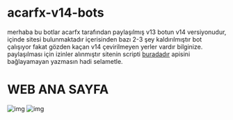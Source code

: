 # acarfx-v14-bots

merhaba bu botlar acarfx tarafından paylaşılmış v13 botun v14 versiyonudur, içinde sitesi bulunmaktadır içerisinden bazı 2-3 şey kaldırılmıştır bot çalışıyor fakat gözden kaçan v14 çevirilmeyen yerler vardır bilginize. paylaşılması için izinler alınmıştır sitenin scripti [buradadır](https://github.com/acarfx/synl.io-web/) apisini bağlayamayan yazmasın hadi selametle.

# WEB ANA SAYFA
![img](https://cdn.discordapp.com/attachments/1078155878701740062/1262315255405744159/image-61.png?ex=669777b1&is=66962631&hm=c4ee0c6f25583329a7c624e710bcc2fab36c770ef4d807e20e48dd8f3a2a3198&)
![img](https://cdn.discordapp.com/attachments/1078155878701740062/1262315254931656764/image-76.png?ex=669777b1&is=66962631&hm=eeec83e2c964693d091f7c172047e5e395783b15f193b922814ce61566c56337&)
